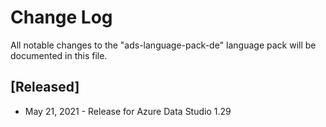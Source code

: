 # Change Log
All notable changes to the "ads-language-pack-de" language pack will be documented in this file.

## [Released]
* May 21, 2021 - Release for Azure Data Studio 1.29

